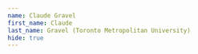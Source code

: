 ```yaml
--- 
name: Claude Gravel  
first_name: Claude 
last_name: Gravel (Toronto Metropolitan University) 
hide: true 
--- 
```

 
 